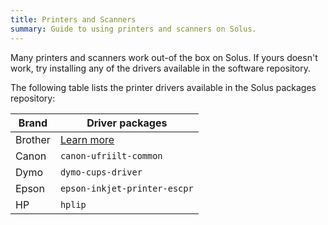 ```yaml
---
title: Printers and Scanners
summary: Guide to using printers and scanners on Solus.
---
```


Many printers and scanners work out-of the box on Solus. If yours doesn't work, try installing any of the drivers available in the software repository.

The following table lists the printer drivers available in the Solus packages repository:

| Brand   | Driver packages              |
| ------- | ---------------------------- |
| Brother | [Learn more](./brother.md)   |
| Canon   | `canon-ufriilt-common`       |
| Dymo    | `dymo-cups-driver`           |
| Epson   | `epson-inkjet-printer-escpr` |
| HP      | `hplip`                      |